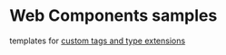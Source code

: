 Web Components samples
======================

templates for
[custom tags and type extensions](http://stackoverflow.com/a/34157348)
